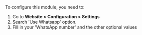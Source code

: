 To configure this module, you need to:

1.  Go to **Website \> Configuration \> Settings**
2.  Search 'Use Whatsapp' option.
3.  Fill in your 'WhatsApp number' and the other optional values
